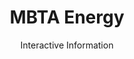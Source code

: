 ---
title: MBTA Energy
subtitle: Interactive Information
bkgimage: /images/mbta-energy/background.jpg
logo: /images/mbta-energy/logo.png
code: https://github.com/NotWoods/mbta-energy
link: http://tigeroakes.com/mbta-energy
color:
  r: 115
  g: 212
  b: 73
tech:
  - JavaScript
  - FileReader API
  - CSV Parsing
summary: >
  An app I created to visualize data generated by electricity monitoring devices, transforming it into graphs. Data views could be changed,
  and custom data could be uploaded by users. With this program, students
  were able to  identify odd electricity usage, such as a power spike from
  the refrigerator at 4am.
---